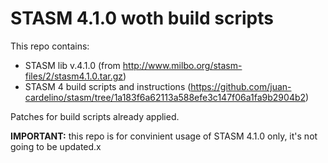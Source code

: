 STASM 4.1.0 woth build scripts
==============================

This repo contains:
* STASM lib v.4.1.0 (from http://www.milbo.org/stasm-files/2/stasm4.1.0.tar.gz)
* STASM 4 build scripts and instructions (https://github.com/juan-cardelino/stasm/tree/1a183f6a62113a588efe3c147f06a1fa9b2904b2)

Patches for build scripts already applied.

__IMPORTANT:__ this repo is for convinient usage of STASM 4.1.0 only, it's not going to be updated.x

